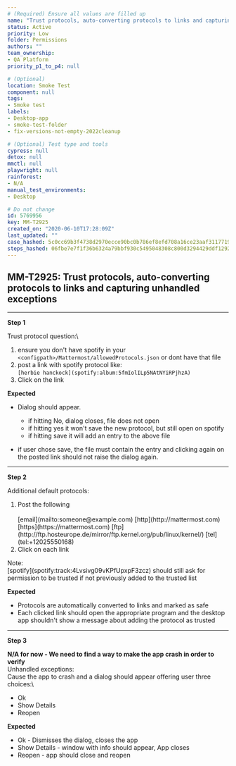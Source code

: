 ```yaml
---
# (Required) Ensure all values are filled up
name: "Trust protocols, auto-converting protocols to links and capturing unhandled exceptions"
status: Active
priority: Low
folder: Permissions
authors: ""
team_ownership: 
- QA Platform
priority_p1_to_p4: null

# (Optional)
location: Smoke Test
component: null
tags: 
- Smoke test
labels: 
- Desktop-app
- smoke-test-folder
- fix-versions-not-empty-2022cleanup

# (Optional) Test type and tools
cypress: null
detox: null
mmctl: null
playwright: null
rainforest: 
- N/A
manual_test_environments: 
- Desktop

# Do not change
id: 5769956
key: MM-T2925
created_on: "2020-06-10T17:28:09Z"
last_updated: ""
case_hashed: 5c0cc69b3f4738d2970ecce90bc0b786ef8efd708a16ce23aaf31177198ecd19adf8a574000eef419100900f28b84e45
steps_hashed: 06fbe7e7f1f36b6324a79bbf930c5495048308c800d3294429ddf1292065ae18a727cb172be883577916dc19865d55f4
---
```


<!-- (Auto-generated) Based on frontmatter's "key" and "name" -->

## MM-T2925: Trust protocols, auto-converting protocols to links and capturing unhandled exceptions

---

**Step 1**

Trust protocol question:\\

1. ensure you don't have spotify in your `<configpath>/Mattermost/allowedProtocols.json` or dont have that file
2. post a link with spotify protocol like:
   \
   `[herbie hanckock](spotify:album:5fmIolILp5NAtNYiRPjhzA)`
3. Click on the link

**Expected**

- Dialog should appear.

  - if hitting No, dialog closes, file does not open
  - if hitting yes it won't save the new protocol, but still open on spotify
  - if hitting save it will add an entry to the above file

- if user chose save, the file must contain the entry and clicking again on the posted link should not raise the dialog again.

---

**Step 2**

Additional default protocols:

1. Post the following
   \
   \
   \[email]\(mailto:someone\@example.com) \[http]\(http\://mattermost.com) \[https]\(https\://mattermost.com) \[ftp]\(http\://ftp.hosteurope.de/mirror/ftp.kernel.org/pub/linux/kernel/) \[tel]\(tel:+12025550168)
2. Click on each link

Note:\
\[spotify]\(spotify:track:4Lvsivg09vKPfUpxpF3zcz) should still ask for permission to be trusted if not previously added to the trusted list

**Expected**

- Protocols are automatically converted to links and marked as safe
- Each clicked link should open the appropriate program and the desktop app shouldn't show a message about adding the protocol as trusted

---

**Step 3**

**N/A for now - We need to find a way to make the app crash in order to verify**\
Unhandled exceptions:\
Cause the app to crash and a dialog should appear offering user three choices:\\

- Ok
- Show Details
- Reopen

**Expected**

- Ok - Dismisses the dialog, closes the app
- Show Details - window with info should appear, App closes
- Reopen - app should close and reopen
